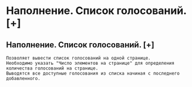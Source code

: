 ﻿---
description: 2.4.7
---
# Наполнение. Список голосований. [+]
## Наполнение. Список голосований. [+]
	Позволяет вывести список голосований на одной странице. 
	Необходимо указать "Число элементов на странице" для определения количества голосований на странице.
	Выводятся все доступные голосования из списка начиная с последнего добавленного.
